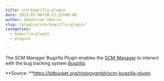 ```yaml
---
title: scm-bugzilla-plugin
date: 2013-05-06T20:21:12+00:00
author: Sebastian Sdorra
slug: /plugins/scm-bugzilla-plugin/
categories:
  - bugzilla-plugin
  - plugins

---
```

The SCM Manager Bugzilla Plugin enables the [SCM-Manager](https://bitbucket.org/sdorra/scm-manager) to interact with the bug tracking system [Bugzilla](http://www.bugzilla.org/).

**Source: **<a title="scm-bugzilla-plugin" href="https://bitbucket.org/triologygmbh/scm-bugzilla-plugin" target="_blank">https&#x3A;//bitbucket.org/triologygmbh/scm-bugzilla-plugin</a>

